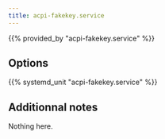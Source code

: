 ```yaml
---
title: acpi-fakekey.service
---
```


{{% provided_by "acpi-fakekey.service" %}}

## Options

{{% systemd_unit "acpi-fakekey.service" %}}

## Additionnal notes

Nothing here.